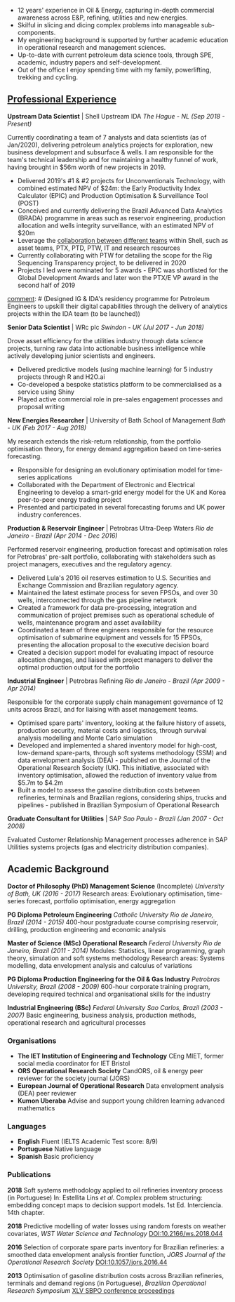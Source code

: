 - 12 years' experience in Oil & Energy, capturing in-depth commercial awareness across E&P, refining, utilities and new energies.
- Skilful in slicing and dicing complex problems into manageable sub-components.
- My engineering background is supported by further academic education in operational research and management sciences.
- Up-to-date with current petroleum data science tools, through SPE, academic, industry papers and self-development.
- Out of the office I enjoy spending time with my family, powerlifting, trekking and cycling.

[comment]: # (I am skilful in slicing and communicating complex problems into modularised sub-components)
[comment]: # (decision scientist)
[comment]: # (designing analytics solutions and supporting colleagues translate mathematics into engineering and management language.)


## [Professional Experience](https://www.linkedin.com/in/efs-alvarenga/)
__Upstream Data Scientist__ | Shell Upstream IDA
 _The Hague - NL (Sep 2018 - Present)_

Currently coordinating a team of 7 analysts and data scientists (as of Jan/2020), delivering petroleum analytics projects for exploration, new business development and subsurface & wells. I am responsible for the team's technical leadership and for maintaining a healthy funnel of work, having brought in $56m worth of new projects in 2019.
- Delivered 2019's #1 & #2 projects for Unconventionals Technology, with combined estimated NPV of $24m: the Early Productivity Index Calculator (EPIC) and Production Optimisation & Surveillance Tool (POST)
- Conceived and currently delivering the Brazil Advanced Data Analytics (BRADA) programme in areas such as reservoir engineering, production allocation and wells integrity surveillance, with an estimated NPV of $20m
- Leverage the [collaboration between different teams](https://headlinesuk.foleon.com/shell-ai/shellai2019report/upstream-analytics/) within Shell, such as asset teams, PTX, PTD, PTW, IT and research resources
- Currently collaborating with PTW for detailing the scope for the Rig Sequencing Transparency project, to be delivered in 2020
- Projects I led were nominated for 5 awards - EPIC was shortlisted for the Global Development Awards and later won the PTX/E VP award in the second half of 2019

[comment]: # (Elf)
[comment]: # (Collaboration with R&D)
[comment]: # (Designed IG & IDA's residency programme for Petroleum Engineers to upskill their digital capabilities through the delivery of analytics projects within the IDA team (to be launched))


__Senior Data Scientist__ | WRc plc
_Swindon - UK  (Jul 2017 - Jun 2018)_

Drove asset efficiency for the utilities industry through data science projects, turning raw data into actionable business intelligence while actively developing junior scientists and engineers.
- Delivered predictive models (using machine learning) for 5 industry projects through R and H2O.ai
- Co-developed a bespoke statistics platform to be commercialised as a service using Shiny
- Played active commercial role in pre-sales engagement processes and proposal writing

[comment]: # (Leaded data analytics training cohorts for the Environment Agency, Southern Water and DNV GL)
[comment]: # (Supported analysts' development through on-the-job technical coaching)
[comment]: # (Standardised data visualisations by developing an internal R package for graphics)
[comment]: # (Provided guidance on academic publishing of innovative data science models applied to utilities)
[comment]: # (responsible for project scoping)
[comment]: # (leakage, water quality asset resilience, investment optimisation)


__New Energies Researcher__ | University of Bath School of Management
_Bath - UK (Feb 2017 - Aug 2018)_

My research extends the risk-return relationship, from the portfolio optimisation theory, for energy demand aggregation based on time-series forecasting.
- Responsible for designing an evolutionary optimisation model for time-series applications
- Collaborated with the Department of Electronic and Electrical Engineering to develop a smart-grid energy model for the UK and Korea peer-to-peer energy trading project
- Presented and participated in several forecasting forums and UK power industry conferences.

[comment]: # (I hypothesise that a portfolio of customers, chosen through maximising the forecast accuracy, would be an ideal trading object within a peer-to-peer energy marketplace)

__Production & Reservoir Engineer__ | Petrobras Ultra-Deep Waters
_Rio de Janeiro - Brazil (Apr 2014 - Dec 2016)_

Performed reservoir engineering, production forecast and optimisation roles for Petrobras' pre-salt portfolio, collaborating with stakeholders such as project managers, executives and the regulatory agency.
- Delivered Lula's 2016 oil reserves estimation to U.S. Securities and Exchange Commission and Brazilian regulatory agency.
- Maintained the latest estimate process for seven FPSOs, and over 30 wells, interconnected through the gas pipeline network
- Created a framework for data pre-processing, integration and communication of project premises such as operational schedule of wells, maintenance program and asset availability
- Coordinated a team of three engineers responsible for the resource optimisation of submarine equipment and vessels for 15 FPSOs, presenting the allocation proposal to the executive decision board
- Created a decision support model for evaluating impact of resource allocation changes, and liaised with project managers to deliver the optimal production output for the portfolio

[comment]: # (Programmed the activity of eight vessels in an in-house scheduling platform, connecting 25 ultra-deep wells in 2015, and reducing the average idle time in 5%.)
[comment]: # (Assessed the risk of different production estimations for the decision-making process using Excel @Risk)
[comment]: # (This model supported strategic decision making, production forecasting and investment optimisation)
[comment]: # (Designed a machine learning oil/water permeability model implementing clustering and classification algorithms)

__Industrial Engineer__ | Petrobras Refining
_Rio de Janeiro - Brazil (Apr 2009 - Apr 2014)_

Responsible for the corporate supply chain management governance of 12 units across Brazil, and for liaising with asset management teams.
- Optimised spare parts' inventory, looking at the failure history of assets, production security, material costs and logistics, through survival analysis modelling and Monte Carlo simulation
- Developed and implemented a shared inventory model for high-cost, low-demand spare-parts, through soft systems methodology (SSM) and data envelopment analysis (DEA) - published on the Journal of the Operational Research Society (UK). This initiative, associated with inventory optimisation, allowed the reduction of inventory value from $5.7m to $4.2m
- Built a model to assess the gasoline distribution costs between refineries, terminals and Brazilian regions, considering ships, trucks and pipelines - published in Brazilian Symposium of Operational Research

[comment]: # (Liaised with maintenance, reliability and engineering teams to develop the first version of the Predictive Maintenance Supply Planning Standard for Petrobras Refining Division, supporting 12 refineries)
[comment]: # (Responsible for the supply chain dashboard for the refinery system, using SAP ERP and BI data)
[comment]: # (Designed inventory outsourcing contracts for 6 refineries)
[comment]: # (Member of the refining inventory demobilisation team, negotiating the return of USD 16 million in stock value of unused spare-parts to suppliers)
[comment]: # (Evaluated the supply chain management compliance in 6 refineries, comparing them to Petrobras benchmarks in inventory control, procurement and maintenance integration)
[comment]: # (Responsible for materials supply planning of scheduled maintenance shortages, integrating with Asset Management processes.)
[comment]: # (Designed performance KPIs for material planning and overplus requests for large maintenance projects)
[comment]: # (Developed the first version of the Predictive Maintenance Supply Planning Standard for Petrobras Refining Division, supporting 12 refineries)
[comment]: # (Liaised with maintenance, reliability and engineering teams to deliver the supply chain plan for units’ routine maintenance data mining SAP reports to feed a survival analysis model on Weibul++)
[comment]: # (Experienced in materials procurement management for two large maintenance projects - USD 25 million, each and one revamp project - USD 100 million)


__Graduate Consultant for Utilities__ | SAP
_Sao Paulo - Brazil (Jan 2007 - Oct 2008)_

Evaluated Customer Relationship Management processes adherence in SAP Utilities systems projects (gas and electricity distribution companies).

[comment]: # (Supported pre-sales teams for consumer products and beverages industries)
[comment]: # (Responsible for assessing the implementation practices at SAP projects for Brazilian gas and energy distribution companies, such as Neoenergia, CPFL and Comgas.)
[comment]: # (This task involved a lot of experience exchange with SAP Germany and Latin America employees, alongside defining the best implementation techniques that would comply with the process required by the customers. I had the opportunity to define the data communication strategy from the CRM module to the central SAP module, regarding utilities customer databases.)
[comment]: # (Supported commercial teams for consumer products and beverages industries, such as Coca-Cola, Schincariol, Johnson & Johnson and Fast Shop.)


## Academic Background
__Doctor of Philosophy (PhD) Management Science__ (Incomplete)
_University of Bath, UK (2016 - 2017)_
Research areas: Evolutionary optimisation, time-series forecast, portfolio optimisation, energy aggregation

__PG Diploma Petroleum Engineering__
_Catholic University Rio de Janeiro, Brazil (2014 - 2015)_
400-hour postgraduate course comprising reservoir, drilling, production engineering and economic analysis

__Master of Science (MSc) Operational Research__
_Federal University Rio de Janeiro, Brazil (2011 - 2014)_
Modules: Statistics, linear programming, graph theory, simulation and soft systems methodology
Research areas: Systems modelling, data envelopment analysis and calculus of variations

__PG Diploma Production Engineering for the Oil & Gas Industry__
_Petrobras University, Brazil (2008 - 2009)_
600-hour corporate training program, developing required technical and organisational skills for the industry

__Industrial Engineering (BSc)__
_Federal University Sao Carlos, Brazil (2003 - 2007)_
Basic engineering, business analysis, production methods, operational research and agricultural processes

### Organisations
- **The IET Institution of Engineering and Technology** CEng MIET, former social media coordinator for IET Bristol
- **ORS Operational Research Society** CandORS, oil & energy peer reviewer for the society journal (JORS)
- **European Journal of Operational Research** Data envelopment analysis (DEA) peer reviewer
- **Kumon Uberaba** Advise and support young children learning advanced mathematics

[comment]: # (**SPE Society of Petroleum Engineers**   Volunteer translator and career pathways advisor)

### Languages
- **English** Fluent (IELTS Academic Test score: 8/9)
- **Portuguese** Native language
- **Spanish** Basic proficiency

### Publications
**2018** Soft systems methodology applied to oil refineries inventory process (in Portuguese) In: Estellita Lins *et al*. Complex problem structuring: embedding concept maps to decision support models. 1st Ed. Interciencia. 14th chapter.

**2018** Predictive modelling of water losses using random forests on weather covariates, *WST Water Science and Technology* [DOI:10.2166/ws.2018.044](http://ws.iwaponline.com/content/early/2018/03/16/ws.2018.044)

**2016** Selection of corporate spare parts inventory for Brazilian refineries: a smoothed data envelopment analysis frontier function, *JORS Journal of the Operational Research Society* [DOI:10.1057/jors.2016.44](https://www.tandfonline.com/doi/abs/10.1057/jors.2016.44?journalCode=tjor20)

**2013** Optimisation of gasoline distribution costs across Brazilian refineries, terminals and demand regions (in Portuguese), *Brazilian Operational Research Symposium*  [XLV SBPO conference proceedings](http://www.din.uem.br/~ademir/sbpo/sbpo2013/pdf/arq0181.pdf)
